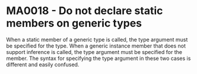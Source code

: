 # MA0018 - Do not declare static members on generic types

When a static member of a generic type is called, the type argument must be specified for the type.
When a generic instance member that does not support inference is called, the type argument must be specified for the member.
The syntax for specifying the type argument in these two cases is different and easily confused.
